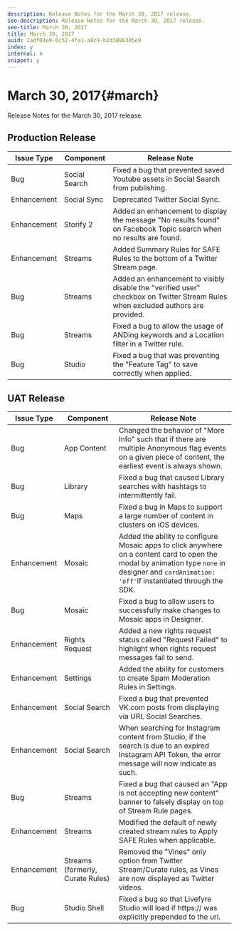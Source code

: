 ```yaml
---
description: Release Notes for the March 30, 2017 release.
seo-description: Release Notes for the March 30, 2017 release.
seo-title: March 30, 2017
title: March 30, 2017
uuid: 2adf04a9-6c52-4fa1-a0c9-b2d3886305e9
index: y
internal: n
snippet: y
---
```


# March 30, 2017{#march}

Release Notes for the March 30, 2017 release.

## Production Release

|  Issue Type | Component | Release Note |
|---|---|---|
|  Bug | Social Search | Fixed a bug that prevented saved Youtube assets in Social Search from publishing. |
|  Enhancement | Social Sync | Deprecated Twitter Social Sync. |
|  Enhancement | Storify 2 | Added an enhancement to display the message "No results found" on Facebook Topic search when no results are found. |
|  Enhancement | Streams | Added Summary Rules for SAFE Rules to the bottom of a Twitter Stream page. |
|  Bug | Streams | Added an enhancement to visibly disable the "verified user" checkbox on Twitter Stream Rules when excluded authors are provided. |
|  Bug | Streams | Fixed a bug to allow the usage of ANDing keywords and a Location filter in a Twitter rule. |
|  Bug | Studio | Fixed a bug that was preventing the "Feature Tag" to save correctly when applied. |

## UAT Release

|  Issue Type | Component | Release Note |
|---|---|---|
|  Bug | App Content | Changed the behavior of "More Info" such that if there are multiple Anonymous flag events on a given piece of content, the earliest event is always shown. |
|  Bug | Library | Fixed a bug that caused Library searches with hashtags to intermittently fail. |
|  Bug | Maps | Fixed a bug in Maps to support a large number of content in clusters on iOS devices. |
|  Enhancement | Mosaic | Added the ability to configure Mosaic apps to click anywhere on a content card to open the modal by animation type `none` in designer and `cardAnimation: 'off'`if instantiated through the SDK. |
|  Bug | Mosaic | Fixed a bug to allow users to successfully make changes to Mosaic apps in Designer. |
|  Enhancement | Rights Request | Added a new rights request status called "Request Failed" to highlight when rights request messages fail to send. |
|  Enhancement | Settings | Added the ability for customers to create Spam Moderation Rules in Settings. |
|  Enhancement | Social Search | Fixed a bug that prevented VK.com posts from displaying via URL Social Searches. |
|  Enhancement | Social Search | When searching for Instagram content from Studio, if the search is due to an expired Instagram API Token, the error message will now indicate as such. |
|  Bug | Streams | Fixed a bug that caused an "App is not accepting new content" banner to falsely display on top of Stream Rule pages. |
|  Enhancement | Streams | Modified the default of newly created stream rules to Apply SAFE Rules when applicable. |
|  Enhancement | Streams (formerly, Curate Rules) | Removed the "Vines" only option from Twitter Stream/Curate rules, as Vines are now displayed as Twitter videos. |
|  Bug | Studio Shell | Fixed a bug so that Livefyre Studio will load if https:// was explicitly prepended to the url. |

